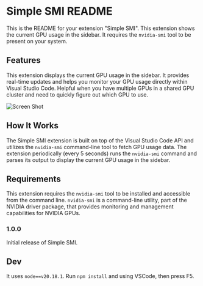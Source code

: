 # Simple SMI README

This is the README for your extension "Simple SMI". This extension shows the current GPU usage in the sidebar. It requires the `nvidia-smi` tool to be present on your system.

## Features

This extension displays the current GPU usage in the sidebar. It provides real-time updates and helps you monitor your GPU usage directly within Visual Studio Code. Helpful when you have multiple GPUs in a shared GPU cluster and need to quickly figure out which GPU to use.

![Screen Shot](https://raw.githubusercontent.com/cozek/simple-smi/refs/heads/main/media/snippet.PNG)

## How It Works

The Simple SMI extension is built on top of the Visual Studio Code API and utilizes the `nvidia-smi` command-line tool to fetch GPU usage data. The extension periodically (every 5 seconds) runs the `nvidia-smi` command and parses its output to display the current GPU usage in the sidebar.

## Requirements

This extension requires the `nvidia-smi` tool to be installed and accessible from the command line. `nvidia-smi` is a command-line utility, part of the NVIDIA driver package, that provides monitoring and management capabilities for NVIDIA GPUs.


### 1.0.0

Initial release of Simple SMI.


## Dev

It uses `node==v20.18.1`. Run `npm install` and using VSCode, then press F5. 

